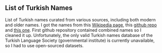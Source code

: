 ## List of Turkish Names

List of Turkish names curated from various sources, including both modern and older names.
I got the names from this [Wikipedia page](https://tr.wikipedia.org/wiki/T%C3%BCrk_adlar%C4%B1), this [github repo](https://gist.github.com/emrekgn/b4049851c88e328c065a) and [this one](https://gist.github.com/ismailbaskin/1325813/9157dd8ced294a11218449d43bf9f772780f5d85). First github repository contained combined names so I cleaned it up. Unfortunately, the only valid Turkish names database of the Turkish Language Society (governmental institute) is currently unavailable, so I had to use open-sourced datasets.
